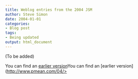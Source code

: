 ```yaml
---
title: Weblog entries from the 2004 JSM
author: Steve Simon
date: 2004-01-01
categories:
- Blog post
tags:
- Being updated
output: html_document
---
```


(To be added)

<!---More--->

You can find an [earlier version](http://www.pmean.com/04/jsm2004.htm)You can find an [earlier version](http://www.pmean.com/04/>
